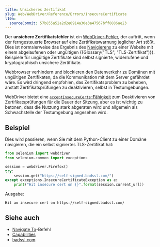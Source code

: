 ```yaml
---
title: Unsicheres Zertifikat
slug: Web/WebDriver/Reference/Errors/InsecureCertificate
l10n:
  sourceCommit: 57b855a52a2d2e8914a30e3a47567bff0806ae23
---
```


Der **unsichere Zertifikatsfehler** ist ein [WebDriver-Fehler](/de/docs/Web/WebDriver/Reference/Errors), der auftritt, wenn der ferngesteuerte Browser auf eine Zertifikatswarnung jeglicher Art stößt. Dies ist normalerweise das Ergebnis des [Navigierens](/de/docs/Web/WebDriver/Commands/NavigateTo) zu einer Website mit einem abgelaufenen oder ungültigen {{Glossary("TLS", "TLS-Zertifikat")}}. Beispiele für ungültige Zertifikate sind selbst signierte, widerrufene und kryptographisch unsichere Zertifikate.

Webbrowser verhindern und blockieren den Datenverkehr zu Domänen mit ungültigen Zertifikaten, da die Kommunikation mit dem Server gefährdet wäre. Es wird dringend empfohlen, das Zertifikatsproblem zu beheben, anstatt Zertifikatsprüfungen zu deaktivieren, selbst in Testumgebungen.

WebDriver bietet eine [`acceptInsecureCerts`-Fähigkeit](/de/docs/Web/WebDriver/Reference/Capabilities/acceptInsecureCerts) zum Deaktivieren von Zertifikatsprüfungen für die Dauer der Sitzung, aber es ist wichtig zu betonen, dass die Nutzung stark abgeraten wird und allgemein als Schwachstelle der Testumgebung angesehen wird.

## Beispiel

Dies wird passieren, wenn Sie mit dem Python-Client zu einer Domäne navigieren, die ein selbst signiertes TLS-Zertifikat hat:

```python
from selenium import webdriver
from selenium.common import exceptions

session = webdriver.Firefox()
try:
    session.get("https://self-signed.badssl.com/")
except exceptions.InsecureCertificateException as e:
    print("Hit insecure cert on {}".format(session.current_url))
```

Ausgabe:

```plain
Hit an insecure cert on https://self-signed.badssl.com/
```

## Siehe auch

- [Navigate To](/de/docs/Web/WebDriver/Commands/NavigateTo)-Befehl
- [Capabilities](/de/docs/Web/WebDriver/Reference/Capabilities)
- [badssl.com](https://badssl.com/)
